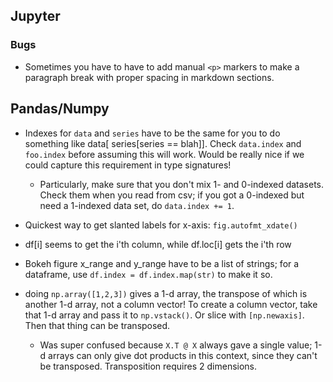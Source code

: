 
## Jupyter

### Bugs

* Sometimes you have to have to add manual `<p>` markers to make a paragraph break with proper spacing in markdown sections.

## Pandas/Numpy

* Indexes for `data` and `series` have to be the same for you to do something like data[ series[series == blah]]. Check `data.index` and `foo.index` before assuming this will work. Would be really nice if we could capture this requirement in type signatures!
    - Particularly, make sure that you don't mix 1- and 0-indexed datasets. Check them when you read from csv; if you got a 0-indexed but need a 1-indexed data set, do `data.index += 1`.

* Quickest way to get slanted labels for x-axis: `fig.autofmt_xdate()`
* df[i] seems to get the i'th column, while df.loc[i] gets the i'th row
* Bokeh figure x_range and y_range have to be a list of strings; for a dataframe, use `df.index = df.index.map(str)` to make it so.
* doing `np.array([1,2,3])` gives a 1-d array, the transpose of which is another 1-d array, not a column vector! To create a column vector, take that 1-d array and pass it to `np.vstack()`. Or slice with `[np.newaxis]`. Then that thing can be transposed.
    - Was super confused because `X.T @ X` always gave a single value; 1-d arrays can only give dot products in this context, since they can't be transposed. Transposition requires 2 dimensions.

